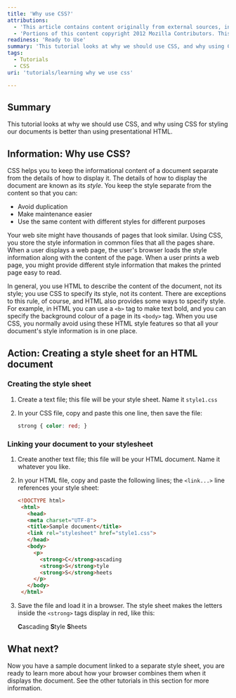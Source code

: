 ```yaml
---
title: 'Why use CSS?'
attributions:
  - 'This article contains content originally from external sources, including ones licensed under the CC-BY-SA license. [![cc-by-sa-small-wpd.png](/assets/public/c/c8/cc-by-sa-small-wpd.png)](http://creativecommons.org/licenses/by-sa/3.0/us/)'
  - 'Portions of this content copyright 2012 Mozilla Contributors. This article contains work licensed under the Creative Commons Attribution-Sharealike License v2.5 or later. The original work is available at Mozilla Developer Network: [Article](https://developer.mozilla.org/en-US/docs/CSS/Getting_Started/Why_use_CSS)'
readiness: 'Ready to Use'
summary: 'This tutorial looks at why we should use CSS, and why using CSS for styling our documents is better than using presentational HTML.'
tags:
  - Tutorials
  - CSS
uri: 'tutorials/learning why we use css'

---
```

## Summary

This tutorial looks at why we should use CSS, and why using CSS for styling our documents is better than using presentational HTML.

## Information: Why use CSS?

CSS helps you to keep the informational content of a document separate from the details of how to display it. The details of how to display the document are known as its *style*. You keep the style separate from the content so that you can:

-   Avoid duplication
-   Make maintenance easier
-   Use the same content with different styles for different purposes

Your web site might have thousands of pages that look similar. Using CSS, you store the style information in common files that all the pages share. When a user displays a web page, the user's browser loads the style information along with the content of the page. When a user prints a web page, you might provide different style information that makes the printed page easy to read.

In general, you use HTML to describe the content of the document, not its style; you use CSS to specify its style, not its content. There are exceptions to this rule, of course, and HTML also provides some ways to specify style. For example, in HTML you can use a `<b>` tag to make text bold, and you can specify the background colour of a page in its `<body>` tag. When you use CSS, you normally avoid using these HTML style features so that all your document's style information is in one place.

## Action: Creating a style sheet for an HTML document

### Creating the style sheet

1.  Create a text file; this file will be your style sheet. Name it `style1.css`

2.  In your CSS file, copy and paste this one line, then save the file:

    ``` css
    strong { color: red; }
    ```

### Linking your document to your stylesheet

1.  Create another text file; this file will be your HTML document. Name it whatever you like.

2.  In your HTML file, copy and paste the following lines; the `<link...>` line references your style sheet:

    ``` html
    <!DOCTYPE html>
     <html>
       <head>
       <meta charset="UTF-8">
       <title>Sample document</title>
       <link rel="stylesheet" href="style1.css">
       </head>
       <body>
         <p>
           <strong>C</strong>ascading
           <strong>S</strong>tyle
           <strong>S</strong>heets
         </p>
       </body>
     </html>
    ```

3.  Save the file and load it in a browser. The style sheet makes the letters inside the `<strong>` tags display in red, like this:

    **C**ascading **S**tyle **S**heets

## What next?

Now you have a sample document linked to a separate style sheet, you are ready to learn more about how your browser combines them when it displays the document. See the other tutorials in this section for more information.
